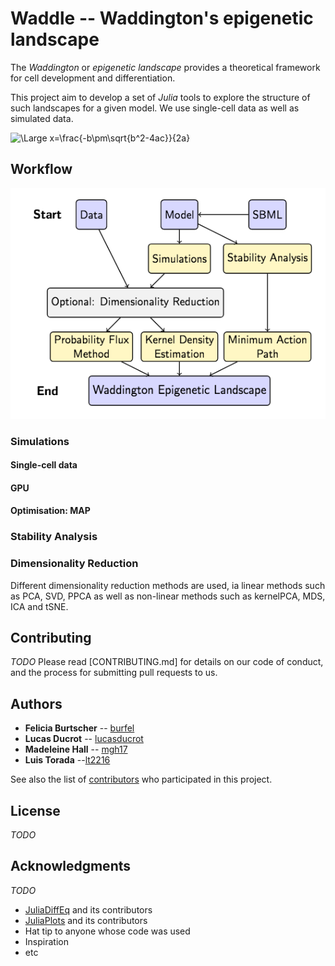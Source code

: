 # Waddle -- Waddington's epigenetic landscape

The _Waddington_ or _epigenetic landscape_ provides a theoretical framework for cell development and differentiation.

This project aim to develop a set of _Julia_ tools to explore the structure of such landscapes for a given model. We use single-cell data as well as simulated data.


<img src="https://latex.codecogs.com/svg.latex?\Large&space;x=\frac{-b\pm\sqrt{b^2-4ac}}{2a}" title="\Large x=\frac{-b\pm\sqrt{b^2-4ac}}{2a}" />

<!---![\Large x=\frac{-b\pm\sqrt{b^2-4ac}}{2a}](https://latex.codecogs.com/svg.latex?x%3D%5Cfrac%7B-b%5Cpm%5Csqrt%7Bb%5E2-4ac%7D%7D%7B2a%7D)--->

## Workflow

![Alt text](pres/workflow.png?raw=true "Workflow")

### Simulations
#### Single-cell data
#### GPU
#### Optimisation: MAP

### Stability Analysis

### Dimensionality Reduction
Different dimensionality reduction methods are used, ia linear methods such as PCA, SVD, PPCA as well as non-linear methods such as kernelPCA, MDS, ICA and tSNE.

## Contributing
_TODO_
Please read [CONTRIBUTING.md] for details on our code of conduct, and the process for submitting pull requests to us.

<!---## Versioning
_TODO_ --->

## Authors

* **Felicia Burtscher** -- [burfel](https://github.com/burfel)
* **Lucas Ducrot** -- [lucasducrot](https://github.com/lucasducrot)
* **Madeleine Hall**  -- [mgh17](https://github.com/mgh17)
* **Luis Torada** --[lt2216](https://github.com/lt2216)

See also the list of [contributors](https://github.com/waddle-project/contributors) who participated in this project.

## License
_TODO_

## Acknowledgments
_TODO_
* [JuliaDiffEq](https://github.com/JuliaDiffEq) and its contributors
* [JuliaPlots](https://github.com/JuliaPlots) and its contributors
* Hat tip to anyone whose code was used
* Inspiration
* etc
